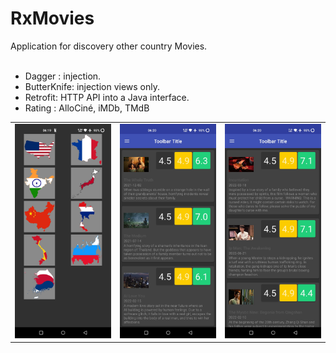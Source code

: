 <h1>RxMovies</h1>
Application for discovery other country Movies.
<br/><br/>

- Dagger :  injection.
- ButterKnife:  injection views only.
- Retrofit: HTTP API into a Java interface.
- Rating : AlloCiné, iMDb, TMdB


<div style="text-align: center"><table><tr>
  
   <td style="text-align: center">
    <img width="180" alt="" src="https://github.com/SynAck-rm-f/ClientApi/blob/master/images/Screenshot_2022-08-21-06-19-42-72_92812990320c46b962307bc583f1999e.jpg">
  </td>
  
   <td style="text-align: center">
    <img width="180" alt="" src="https://github.com/SynAck-rm-f/ClientApi/blob/master/images/Screenshot_2022-08-21-06-20-22-08_92812990320c46b962307bc583f1999e.jpg">
  </td>
  
  <td style="text-align: center">
    <img width="180" alt="" src="https://github.com/SynAck-rm-f/ClientApi/blob/master/images/Screenshot_2022-08-21-06-20-41-80_92812990320c46b962307bc583f1999e.jpg">
  </td>

</tr></table></div>
